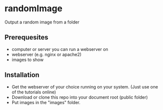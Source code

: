 # randomImage
Output a random image from a folder

## Prerequesites 

* computer or server you can run a webserver on
* webserver (e.g. nginx or apache2)
* images to show

## Installation
* Get the webserver of your choice running on your system. (Just use one of the tutorials online)
* Download or clone this repo into your document root (public folder)
* Put images in the "images" folder.
